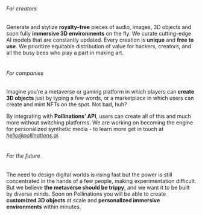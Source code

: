 ###### For creators

Generate and stylize **royalty-free** pieces of audio, images, 3D objects and soon fully **immersive 3D environments** on the fly.
We curate cutting-edge AI models that are constantly updated. Every creation is **unique** and **free to use**.
We prioritize equitable distribution of value for hackers, creators, and all the busy bees who play a part in making art.
<br/><br/>

###### For companies

Imagine you’re a metaverse or gaming platform in which players can **create 3D objects** just by typing a few words, or a marketplace in which users can create and mint NFTs on the spot. Not bad, huh?

By integrating with **Pollinations’ API**, users can create all of this and much more without switching platforms.
We are working on becoming the engine for personalized synthetic media - to learn more get in touch at *hello@pollinations.ai*.
<br/><br/>

###### For the future

The need to design digital worlds is rising fast but the power is still concentrated in the hands of a few people, making experimentation difficult. But we believe **the metaverse should be trippy**, and we want it to be built by diverse minds. Soon on Pollinations you will be able to create **customized 3D objects** at scale and **personalized immersive environments** within minutes.
<br/><br/>
